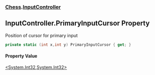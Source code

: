 ### [Chess](Chess.md 'Chess').[InputController](Chess.InputController.md 'Chess.InputController')

## InputController.PrimaryInputCursor Property

Position of cursor for primary input

```csharp
private static (int x,int y) PrimaryInputCursor { get; }
```

#### Property Value
[&lt;](https://docs.microsoft.com/en-us/dotnet/api/System.ValueTuple 'System.ValueTuple')[System.Int32](https://docs.microsoft.com/en-us/dotnet/api/System.Int32 'System.Int32')[,](https://docs.microsoft.com/en-us/dotnet/api/System.ValueTuple 'System.ValueTuple')[System.Int32](https://docs.microsoft.com/en-us/dotnet/api/System.Int32 'System.Int32')[&gt;](https://docs.microsoft.com/en-us/dotnet/api/System.ValueTuple 'System.ValueTuple')